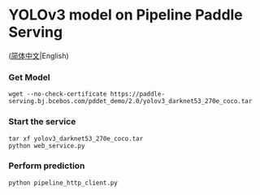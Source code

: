 # YOLOv3 model on Pipeline Paddle Serving

([简体中文](./README_CN.md)|English)

### Get Model
```
wget --no-check-certificate https://paddle-serving.bj.bcebos.com/pddet_demo/2.0/yolov3_darknet53_270e_coco.tar
```

### Start the service
```
tar xf yolov3_darknet53_270e_coco.tar
python web_service.py
```

### Perform prediction
```
python pipeline_http_client.py
```

